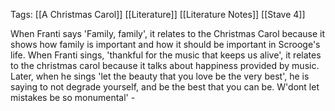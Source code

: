 Tags: [[A Christmas Carol]] [[Literature]] [[Literature Notes]] [[Stave 4]]


When Franti says 'Family, family', it relates to the Christmas Carol because it shows how family is important and how it should be important in Scrooge's life. When Franti sings, 'thankful for the music that keeps us alive', it relates to the christmas carol because it talks about happiness provided by music. Later, when he sings 'let the beauty that you love be the very best', he is saying to not degrade yourself, and be the best that you can be. W'dont let mistakes be so monumental' - 